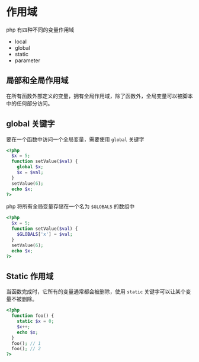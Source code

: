 # 作用域

php 有四种不同的变量作用域

- local
- global
- static
- parameter

## 局部和全局作用域

在所有函数外部定义的变量，拥有全局作用域，除了函数外，全局变量可以被脚本中的任何部分访问。

## global 关键字

要在一个函数中访问一个全局变量，需要使用 `global` 关键字

```php
<?php
  $x = 5;
  function setValue($val) {
    global $x;
    $x = $val;
  }
  setValue(6);
  echo $x;
?>
```

php 将所有全局变量存储在一个名为 `$GLOBALS` 的数组中

```php
<?php
  $x = 5;
  function setValue($val) {
    $GLOBALS['x'] = $val;
  }
  setValue(6);
  echo $x;
?>
```

## Static 作用域

当函数完成时，它所有的变量通常都会被删除，使用 `static` 关键字可以让某个变量不被删除。

```php
<?php
  function foo() {
    static $x = 0;
    $x++;
    echo $x;
  }
  foo(); // 1
  foo(); // 2
?>